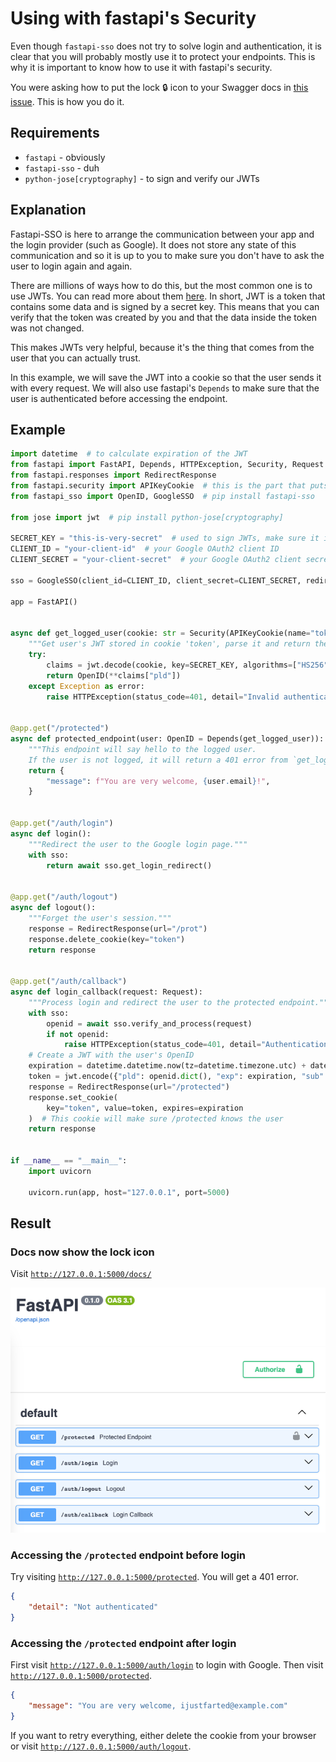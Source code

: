 # Using with fastapi's Security

Even though `fastapi-sso` does not try to solve login and authentication, it is clear that you
will probably mostly use it to protect your endpoints. This is why it is important to know how
to use it with fastapi's security.

You were asking how to put the lock 🔒 icon to your Swagger docs
in [this issue](https://github.com/tomasvotava/fastapi-sso/issues/33). This is how you do it.

## Requirements

- `fastapi` - obviously
- `fastapi-sso` - duh
- `python-jose[cryptography]` - to sign and verify our JWTs

## Explanation

Fastapi-SSO is here to arrange the communication between your app and the login provider (such as Google).
It does not store any state of this communication and so it is up to you to make sure you don't have to
ask the user to login again and again.

There are millions of ways how to do this, but the most common one is to use JWTs. You can read more about
them [here](https://jwt.io/introduction/). In short, JWT is a token that contains some data and is signed
by a secret key. This means that you can verify that the token was created by you and that the data inside
the token was not changed.

This makes JWTs very helpful, because it's the thing that comes from the user that you can actually trust.

In this example, we will save the JWT into a cookie so that the user sends it with every request. We will
also use fastapi's `Depends` to make sure that the user is authenticated before accessing the endpoint.

## Example

```python
import datetime  # to calculate expiration of the JWT
from fastapi import FastAPI, Depends, HTTPException, Security, Request
from fastapi.responses import RedirectResponse
from fastapi.security import APIKeyCookie  # this is the part that puts the lock icon to the docs
from fastapi_sso import OpenID, GoogleSSO  # pip install fastapi-sso

from jose import jwt  # pip install python-jose[cryptography]

SECRET_KEY = "this-is-very-secret"  # used to sign JWTs, make sure it is really secret
CLIENT_ID = "your-client-id"  # your Google OAuth2 client ID
CLIENT_SECRET = "your-client-secret"  # your Google OAuth2 client secret

sso = GoogleSSO(client_id=CLIENT_ID, client_secret=CLIENT_SECRET, redirect_uri="http://127.0.0.1:5000/auth/callback")

app = FastAPI()


async def get_logged_user(cookie: str = Security(APIKeyCookie(name="token"))) -> OpenID:
    """Get user's JWT stored in cookie 'token', parse it and return the user's OpenID."""
    try:
        claims = jwt.decode(cookie, key=SECRET_KEY, algorithms=["HS256"])
        return OpenID(**claims["pld"])
    except Exception as error:
        raise HTTPException(status_code=401, detail="Invalid authentication credentials") from error


@app.get("/protected")
async def protected_endpoint(user: OpenID = Depends(get_logged_user)):
    """This endpoint will say hello to the logged user.
    If the user is not logged, it will return a 401 error from `get_logged_user`."""
    return {
        "message": f"You are very welcome, {user.email}!",
    }


@app.get("/auth/login")
async def login():
    """Redirect the user to the Google login page."""
    with sso:
        return await sso.get_login_redirect()


@app.get("/auth/logout")
async def logout():
    """Forget the user's session."""
    response = RedirectResponse(url="/prot")
    response.delete_cookie(key="token")
    return response


@app.get("/auth/callback")
async def login_callback(request: Request):
    """Process login and redirect the user to the protected endpoint."""
    with sso:
        openid = await sso.verify_and_process(request)
        if not openid:
            raise HTTPException(status_code=401, detail="Authentication failed")
    # Create a JWT with the user's OpenID
    expiration = datetime.datetime.now(tz=datetime.timezone.utc) + datetime.timedelta(days=1)
    token = jwt.encode({"pld": openid.dict(), "exp": expiration, "sub": openid.id}, key=SECRET_KEY, algorithm="HS256")
    response = RedirectResponse(url="/protected")
    response.set_cookie(
        key="token", value=token, expires=expiration
    )  # This cookie will make sure /protected knows the user
    return response


if __name__ == "__main__":
    import uvicorn

    uvicorn.run(app, host="127.0.0.1", port=5000)
```

## Result

### Docs now show the lock icon

Visit [`http://127.0.0.1:5000/docs/`](http://127.0.0.1:5000/docs/)

![Swagger docs with lock icon](./fastapi-security.png)

### Accessing the `/protected` endpoint before login

Try visiting [`http://127.0.0.1:5000/protected`](http://127.0.0.1:5000/protected). You will get a 401 error.

```json
{
    "detail": "Not authenticated"
}
```

### Accessing the `/protected` endpoint after login

First visit [`http://127.0.0.1:5000/auth/login`](http://127.0.0.1:5000/auth/login) to login with Google.
Then visit [`http://127.0.0.1:5000/protected`](http://127.0.0.1:5000/protected).

```json
{
    "message": "You are very welcome, ijustfarted@example.com"
}
```

If you want to retry everything, either delete the cookie from your browser or visit
[`http://127.0.0.1:5000/auth/logout`](http://127.0.0.1:5000/auth/logout).
